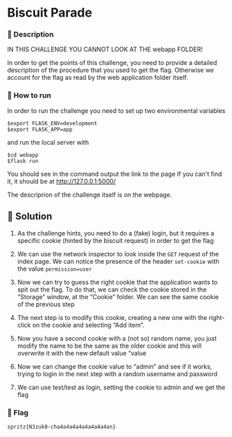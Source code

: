 # Biscuit Parade

### 📄 Description

IN THIS CHALLENGE YOU CANNOT LOOK AT THE webapp FOLDER!

In order to get the points of this challenge, you need to provide a 
detailed description of the procedure that you used to get the flag.
Otherwise we account for the flag as read by the web application folder itself.

### 🔧 How to run

In order to run the challenge you need to set up two environmental variables

```console
$export FLASK_ENV=development
$export FLASK_APP=app
```

and run the local server with

```console
$cd webapp
$flask run
```

You should see in the command output the link to the page
If you can't find it, it should be at http://127.0.0.1:5000/

The descriprion of the challenge itself is on the webpage.

## 🔑 Solution
1. As the challenge hints, you need to do a (fake) login, but it requires a specific cookie
(hinted by the biscuit request) in order to get the flag

2. We can use the network inspector to look inside the `GET` request of the index page.
We can notice the presence of the header `set-cookie` with the value
`permission=user`

3. Now we can try to guess the right cookie that the application wants to spit out the
flag. To do that, we can check the cookie stored in the “Storage” window, at
the “Cookie” folder. We can see the same cookie of the previous step

4. The next step is to modify this cookie, creating a new one with the right-click on the
cookie and selecting “Add item”.

5. Now you have a second cookie with a (not so) random name, you just modify the
name to be the same as the older cookie and this will overwrite it with the new default
value “value

6. Now we can change the cookie value to “admin” and see if it works, trying to login in
the next step with a random username and password

7. We can use test/test as login, setting the cookie to admin and we get the flag

### 🚩 Flag
```plain
spritz{N3zuk0-cha4a4a4a4a4a4a4a4an}
```